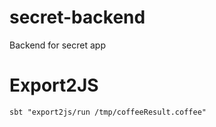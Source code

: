 secret-backend
==============

Backend for secret app


# Export2JS

```shell
sbt "export2js/run /tmp/coffeeResult.coffee"
```
